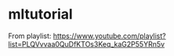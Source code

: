 # mltutorial
From playlist: https://www.youtube.com/playlist?list=PLQVvvaa0QuDfKTOs3Keq_kaG2P55YRn5v
